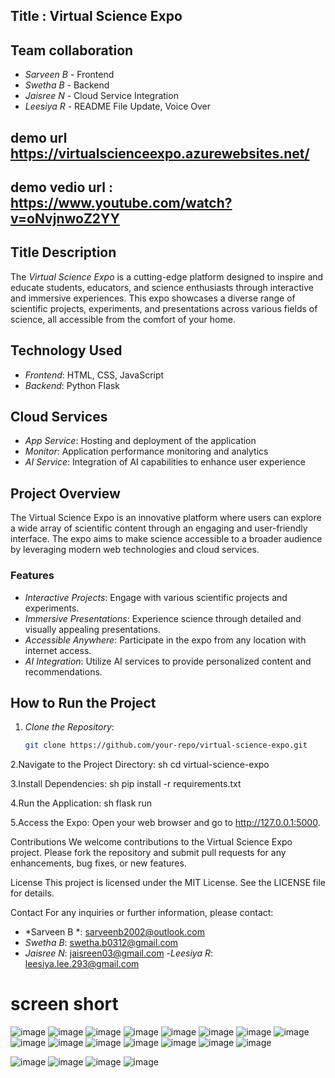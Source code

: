 ## Title : Virtual Science Expo
## Team collaboration 
- *Sarveen B* - Frontend
- *Swetha B* - Backend
- *Jaisree N* - Cloud Service Integration
- *Leesiya R* - README File Update, Voice Over


## demo url https://virtualscienceexpo.azurewebsites.net/

## demo vedio url : https://www.youtube.com/watch?v=oNvjnwoZ2YY

## Title Description
The *Virtual Science Expo* is a cutting-edge platform designed to inspire and educate students, educators, and science enthusiasts through interactive and immersive experiences. This expo showcases a diverse range of scientific projects, experiments, and presentations across various fields of science, all accessible from the comfort of your home.

## Technology Used
- *Frontend*: HTML, CSS, JavaScript
- *Backend*: Python Flask

## Cloud Services
- *App Service*: Hosting and deployment of the application
- *Monitor*: Application performance monitoring and analytics
- *AI Service*: Integration of AI capabilities to enhance user experience

## Project Overview
The Virtual Science Expo is an innovative platform where users can explore a wide array of scientific content through an engaging and user-friendly interface. The expo aims to make science accessible to a broader audience by leveraging modern web technologies and cloud services.

### Features
- *Interactive Projects*: Engage with various scientific projects and experiments.
- *Immersive Presentations*: Experience science through detailed and visually appealing presentations.
- *Accessible Anywhere*: Participate in the expo from any location with internet access.
- *AI Integration*: Utilize AI services to provide personalized content and recommendations.

## How to Run the Project
1. *Clone the Repository*: 
   ```sh
   git clone https://github.com/your-repo/virtual-science-expo.git


2.Navigate to the Project Directory:
sh
cd virtual-science-expo


3.Install Dependencies:
sh
pip install -r requirements.txt

4.Run the Application:
sh
flask run

5.Access the Expo:
Open your web browser and go to http://127.0.0.1:5000.


Contributions
We welcome contributions to the Virtual Science Expo project. Please fork the repository and submit pull requests for any enhancements, bug fixes, or new features.

License
This project is licensed under the MIT License. See the LICENSE file for details.

Contact
For any inquiries or further information, please contact:

- *Sarveen B *: sarveenb2002@outlook.com
- *Swetha B*: swetha.b0312@gmail.com
- *Jaisree N*: jaisreen03@gmail.com
-*Leesiya R*: leesiya.lee.293@gmail.com

# screen short
![image](https://github.com/SARVEENB/azure_project/assets/165760561/8515317e-3cff-44f7-bca5-920d69be75c2)
![image](https://github.com/SARVEENB/azure_project/assets/165760561/8b45240a-1d48-488f-9a46-bb73af07c292)
![image](https://github.com/SARVEENB/azure_project/assets/165760561/e0381093-41cd-4018-942e-4c0a1de1e051)
![image](https://github.com/SARVEENB/azure_project/assets/165760561/8beb3386-2a89-4be1-b262-9875a8294533)
![image](https://github.com/SARVEENB/azure_project/assets/165760561/091e9b53-0e79-482e-8cf0-03174f5a6f0e)
![image](https://github.com/SARVEENB/azure_project/assets/165760561/f87ed83d-423e-41c4-a604-7a652ac831ca)
![image](https://github.com/SARVEENB/azure_project/assets/165760561/1b7bc87c-49aa-4d12-be0d-2e29dd4924cd)
![image](https://github.com/SARVEENB/azure_project/assets/165760561/b68ee463-5ae7-4259-9722-6c63c9a838d4)
![image](https://github.com/SARVEENB/azure_project/assets/165760561/97278715-d998-4472-8761-d5f2735f5431)
![image](https://github.com/SARVEENB/azure_project/assets/165760561/8f727642-e295-41f8-88db-0ed3bc6c3830)
![image](https://github.com/SARVEENB/azure_project/assets/165760561/14e71f11-21e8-4c7c-a23a-02611c373074)
![image](https://github.com/SARVEENB/azure_project/assets/165760561/bd51add0-2430-4ee4-aede-a59bb359521d)
![image](https://github.com/SARVEENB/azure_project/assets/165760561/e5d0b07e-15a2-46d5-8c8a-0f4eb7a388ad)
![image](https://github.com/SARVEENB/azure_project/assets/165760561/fbed7e5a-bacf-461b-ac57-cb665abf7983)
![image](https://github.com/SARVEENB/azure_project/assets/165760561/c66b772f-1f0e-42f2-b2a8-040e5b8c3e0f)

![image](https://github.com/SARVEENB/azure_project/assets/165760561/37bd9a4f-f111-4413-99bc-d00ae637542e)
![image](https://github.com/SARVEENB/azure_project/assets/165760561/bac88935-9d06-478b-9e0c-7057d9c18955)
![image](https://github.com/SARVEENB/azure_project/assets/165760561/c094037d-54e2-49c4-9dd4-e527dec80e1a)
![image](https://github.com/SARVEENB/azure_project/assets/165760561/ea63a5f4-ae4c-44b6-a10c-40a132dc21fc)

